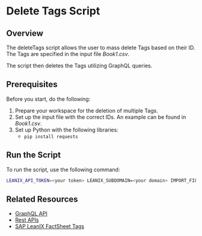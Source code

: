 # Delete Tags Script

## Overview

The deleteTags script allows the user to mass delete Tags based on their ID. The Tags are specified in the input file *Book1.csv*.

The script then deletes the Tags utilizing GraphQL queries.

## Prerequisites

Before you start, do the following:

1. Prepare your workspace for the deletion of multiple Tags.
2. Set up the input file with the correct IDs. An example can be found in *Book1.csv*.
3. Set up Python with the following libraries: 
    - `pip install requests`

## Run the Script

To run the script, use the following command:

```bash
LEANIX_API_TOKEN=<your token> LEANIX_SUBDOMAIN=<your domain> IMPORT_FILE=<your input file> python deleteTag.py
```

## Related Resources

- [GraphQL API](https://docs-eam.leanix.net/reference/graphql-tutorials)
- [Rest APIs](https://docs-eam.leanix.net/reference/rest-apis)
- [SAP LeanIX FactSheet Tags](https://docs-eam.leanix.net/docs/tags)
